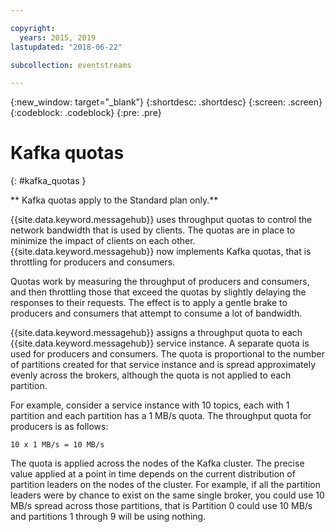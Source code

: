 ```yaml
---

copyright:
  years: 2015, 2019
lastupdated: "2018-06-22"

subcollection: eventstreams

---
```


{:new_window: target="_blank"}
{:shortdesc: .shortdesc}
{:screen: .screen}
{:codeblock: .codeblock}
{:pre: .pre}


# Kafka quotas
{: #kafka_quotas }

** Kafka quotas apply to the Standard plan only.**
<br/>

{{site.data.keyword.messagehub}} uses throughput quotas to control the network bandwidth that is used by clients. The quotas are in place to minimize the impact of clients on each other. {{site.data.keyword.messagehub}} now implements Kafka quotas, that is throttling for producers and consumers.

Quotas work by measuring the throughput of producers and consumers, and then throttling those that exceed the quotas by slightly delaying the responses to their requests. The effect is to apply a gentle brake to producers and consumers that attempt to consume a lot of bandwidth.

{{site.data.keyword.messagehub}} assigns a throughput quota to each {{site.data.keyword.messagehub}} service instance. A separate quota is used for producers and consumers. The quota is proportional to the number of partitions created for that service instance and is spread approximately evenly across the brokers, although the quota is not applied to each partition.

For example, consider a service instance with 10 topics, each with 1 partition and each partition has a 1 MB/s quota. The throughput quota for producers is as follows:

```
10 x 1 MB/s = 10 MB/s
```

The quota is applied across the nodes of the Kafka cluster. The precise value applied at a point in time depends on the current distribution of partition leaders on the nodes of the cluster. For example, if all the partition leaders were by chance to exist on the same single broker, you could use 10 MB/s spread across those partitions, that is Partition 0 could use 10 MB/s and partitions 1 through 9 will be using nothing.
